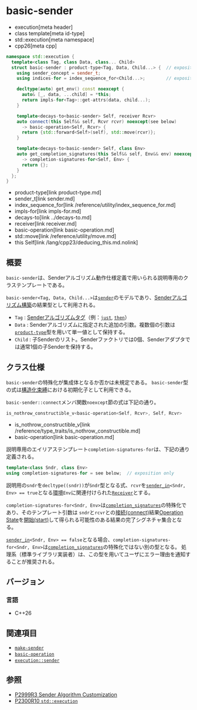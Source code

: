 # basic-sender
* execution[meta header]
* class template[meta id-type]
* std::execution[meta namespace]
* cpp26[meta cpp]

```cpp
namespace std::execution {
  template<class Tag, class Data, class... Child>
  struct basic-sender : product-type<Tag, Data, Child...> {  // exposition only
    using sender_concept = sender_t;
    using indices-for = index_sequence_for<Child...>;        // exposition only

    decltype(auto) get_env() const noexcept {
      auto& [_, data, ...child] = *this;
      return impls-for<Tag>::get-attrs(data, child...);
    }

    template<decays-to<basic-sender> Self, receiver Rcvr>
    auto connect(this Self&& self, Rcvr rcvr) noexcept(see below)
      -> basic-operation<Self, Rcvr> {
      return {std::forward<Self>(self), std::move(rcvr)};
    }

    template<decays-to<basic-sender> Self, class Env>
    auto get_completion_signatures(this Self&& self, Env&& env) noexcept
      -> completion-signatures-for<Self, Env> {
      return {};
    }
  };
}
```
* product-type[link product-type.md]
* sender_t[link sender.md]
* index_sequence_for[link /reference/utility/index_sequence_for.md]
* impls-for[link impls-for.md]
* decays-to[link ../decays-to.md]
* receiver[link receiver.md]
* basic-operation[link basic-operation.md]
* std::move[link /reference/utility/move.md]
* this Self[link /lang/cpp23/deducing_this.md.nolink]

## 概要
`basic-sender`は、Senderアルゴリズム動作仕様定義で用いられる説明専用のクラステンプレートである。

`basic-sender<Tag, Data, Child...>`は[`sender`](sender.md)のモデルであり、[Senderアルゴリズム構築](make-sender.md)の結果型として利用される。

- `Tag` : [Senderアルゴリズムタグ](tag_of_t.md)（例：[`just`](just.md), [`then`](then.md)）
- `Data` : Senderアルゴリズムに指定された追加の引数。複数個の引数は[`product-type`](product-type.md)型を用いて単一値として保持する。
- `Child` : 子Senderのリスト。Senderファクトリでは0個、Senderアダプタでは通常1個の子Senderを保持する。


## クラス仕様
`basic-sender`の特殊化が集成体となるか否かは未規定である。
`basic-sender`型の式は[構造化束縛](/lang/cpp17/structured_bindings.md)における初期化子として利用できる。

`basic-sender::connect`メンバ関数`noexcept`節の式は下記の通り。

```cpp
is_nothrow_constructible_v<basic-operation<Self, Rcvr>, Self, Rcvr>
```
* is_nothrow_constructible_v[link /reference/type_traits/is_nothrow_constructible.md]
* basic-operation[link basic-operation.md]

説明専用のエイリアステンプレート`completion-signatures-for`は、下記の通り定義される。

```cpp
template<class Sndr, class Env>
using completion-signatures-for = see below;  // exposition only
```

説明用の`sndr`を`decltype((sndr))`が`Sndr`型となる式、`rcvr`を[`sender_in`](sender_in.md)`<Sndr, Env> == true`となる[環境](../queryable.md)`Env`に関連付けられた[`Receiver`](receiver.md)とする。

`completion-signatures-for<Sndr, Env>`は[`completion_signatures`](completion_signatures.md)の特殊化であり、そのテンプレート引数は `sndr`と`rcvr`との[接続(connect)](connect.md)結果[Operation State](operation_state.md)を[開始(start)](start.md)して得られる可能性のある結果の完了シグネチャ集合となる。

[`sender_in`](sender_in.md)`<Sndr, Env> == false`となる場合、`completion-signatures-for<Sndr, Env>`は[`completion_signatures`](completion_signatures.md)の特殊化ではない別の型となる。
 処理系（標準ライブラリ実装者）は、この型を用いてユーザにエラー理由を通知することが推奨される。


## バージョン
### 言語
- C++26


## 関連項目
- [`make-sender`](make-sender.md)
- [`basic-operation`](basic-operation.md)
- [`execution::sender`](sender.md)


## 参照
- [P2999R3 Sender Algorithm Customization](https://www.open-std.org/jtc1/sc22/wg21/docs/papers/2023/p2999r3.html)
- [P2300R10 `std::execution`](https://www.open-std.org/jtc1/sc22/wg21/docs/papers/2024/p2300r10.html)
